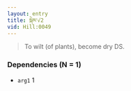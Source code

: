 ```yaml
---
layout: entry
title: སྐེམ་√2
vid: Hill:0049
---
```

> To wilt (of plants), become dry DS\.


### Dependencies (N = 1)
* `arg1` 1
